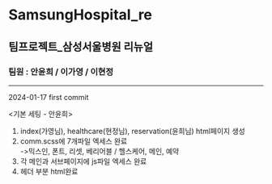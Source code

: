 # SamsungHospital_re
## 팀프로젝트_삼성서울병원 리뉴얼
### 팀원 : 안윤희 / 이가영 / 이현정

------------------------------------------
2024-01-17 first commit  
  
<기본 세팅 - 안윤희>
1. index(가영님), healthcare(현정님), reservation(윤희님) html페이지 생성  
2. comm.scss에 7개파일 엑세스 완료  
->믹스인, 폰트, 리셋, 베리어블 / 헬스케어, 메인, 예약  
3. 각 메인과 서브페이지에 js파일 엑세스 완료  
4. 헤더 부분 html완료
